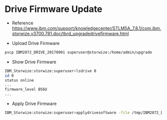 # Drive Firmware Update

* Reference
https://www.ibm.com/support/knowledgecenter/STLM5A_7.8.1/com.ibm.storwize.v3700.781.doc/tbrd_upgradedrivefirmware.html

* Upload Drive Firmware
```bash
pscp IBM2072_DRIVE_20170901 superuser@storwize:/home/admin/upgrade
```

* Show Drive Firmware
```bash
IBM_Storwize:storwize:superuser>lsdrive 0
id 0
status online
...
firmware_level B56U
...
```

* Apply Drive Firmware
```bash
IBM_Storwize:storwize:superuser>applydrivesoftware -file /tmp/IBM2072_DRIVE_20170901 -type firmware -drive 0
```
